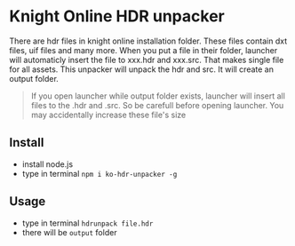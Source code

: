 Knight Online HDR unpacker
==============================
There are hdr files in knight online installation folder. These files contain dxt files, uif files and many more. When you put a file in their folder, launcher will automaticly insert the file to xxx.hdr and xxx.src. That makes single file for all assets. This unpacker will unpack the hdr and src. It will create an output folder. 

> If you open launcher while output folder exists, launcher will insert all files to the .hdr and .src. So be carefull before opening launcher. You may accidentally increase these file's size


Install
----------------
* install node.js
* type in terminal `npm i ko-hdr-unpacker -g`

Usage
-----------------
* type in terminal `hdrunpack file.hdr`
* there will be `output` folder
